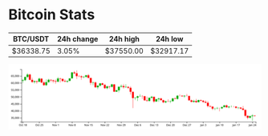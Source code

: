 # Bitcoin Stats

BTC/USDT|24h change|24h high|24h low|
|---|---|---|---|
|$36338.75|3.05%|$37550.00|$32917.17|

<img src="./chart.svg">
